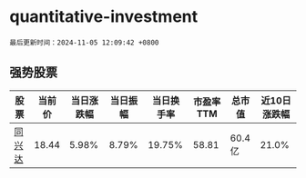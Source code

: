 # quantitative-investment

`最后更新时间：2024-11-05 12:09:42 +0800`

## 强势股票

|股票|当前价|当日涨跌幅|当日振幅|当日换手率|市盈率TTM|总市值|近10日涨跌幅|
|----|----|----|----|----|----|----|----|
|[同兴达](https://xueqiu.com/S/SZ002845)|18.44|5.98%|8.79%|19.75%|58.81|60.4亿|21.0%|
